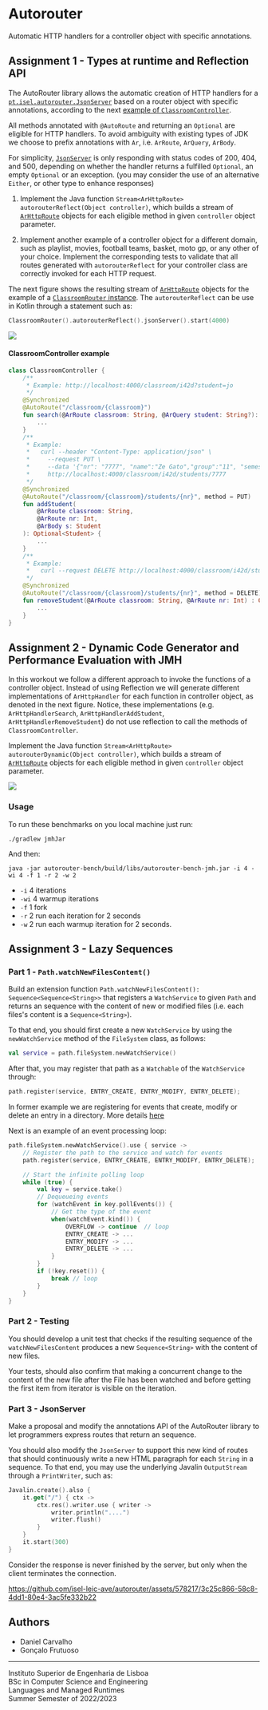 # Autorouter

Automatic HTTP handlers for a controller object with specific annotations.

## Assignment 1 - Types at runtime and Reflection API

The AutoRouter library allows the automatic creation of HTTP handlers for a
[`pt.isel.autorouter.JsonServer`](autorouter/src/main/java/pt/isel/autorouter/JsonServer.java)
based on a router object with specific annotations, according to the next [example of `ClassroomController`](#classroomController-example).

All methods annotated with `@AutoRoute` and returning an `Optional` are eligible
for HTTP handlers.
To avoid ambiguity with existing types of JDK we choose to prefix annotations with `Ar`, i.e. `ArRoute`,
`ArQuery`, `ArBody`.

For simplicity, [`JsonServer`](autorouter/src/main/java/pt/isel/autorouter/JsonServer.java)
is only responding with status codes of 200, 404, and 500, depending
on whether the handler returns a fulfilled `Optional`, an empty `Optional` or an exception.
(you may consider the use of an alternative `Either`, or other type to enhance responses)

1. Implement the Java function `Stream<ArHttpRoute> autorouterReflect(Object controller)`, which builds
   a stream of [`ArHttpRoute`](autorouter/src/main/java/pt/isel/autorouter/ArHttpRoute.java)
   objects for each eligible method in given `controller` object parameter.

2. Implement another example of a controller object for a different domain, such as playlist,
   movies, football teams, basket, moto gp, or any other of your choice.
   Implement the corresponding tests to validate that all routes generated with `autorouterReflect`
   for your controller class are correctly invoked for each HTTP request.

The next figure shows the resulting stream of
[`ArHttpRoute`](autorouter/src/main/java/pt/isel/autorouter/ArHttpRoute.java) objects
for the example of a [`ClassroomRouter` instance](#classroomrouter-example).
The `autorouterReflect` can be use in Kotlin through a statement such as:

```kotlin
ClassroomRouter().autorouterReflect().jsonServer().start(4000)
```

<img src="handlers-for-classroom-router.png">

#### ClassroomController example

```kotlin
class ClassroomController {
    /**
     * Example: http://localhost:4000/classroom/i42d?student=jo
     */
    @Synchronized
    @AutoRoute("/classroom/{classroom}")
    fun search(@ArRoute classroom: String, @ArQuery student: String?): Optional<List<Student>> {
        ...
    }
    /**
     * Example:
     *   curl --header "Content-Type: application/json" \
     *     --request PUT \
     *     --data '{"nr": "7777", "name":"Ze Gato","group":"11", "semester":"3"}' \
     *     http://localhost:4000/classroom/i42d/students/7777
     */
    @Synchronized
    @AutoRoute("/classroom/{classroom}/students/{nr}", method = PUT)
    fun addStudent(
        @ArRoute classroom: String,
        @ArRoute nr: Int,
        @ArBody s: Student
    ): Optional<Student> {
        ...
    }
    /**
     * Example:
     *   curl --request DELETE http://localhost:4000/classroom/i42d/students/4536
     */
    @Synchronized
    @AutoRoute("/classroom/{classroom}/students/{nr}", method = DELETE)
    fun removeStudent(@ArRoute classroom: String, @ArRoute nr: Int) : Optional<Student> {
        ...
    }
}
```

## Assignment 2 - Dynamic Code Generator and Performance Evaluation with JMH

In this workout we follow a different approach to invoke the functions of a controller object.
Instead of using Reflection we will generate different implementations of `ArHttpHandler`
for each function in controller object, as denoted in the next figure.
Notice, these implementations (e.g. `ArHttpHandlerSearch`, `ArHttpHandlerAddStudent`, `ArHttpHandlerRemoveStudent`)
do not use reflection to call the methods of `ClassroomController`.

Implement the Java function `Stream<ArHttpRoute> autorouterDynamic(Object controller)`, which builds
a stream of [`ArHttpRoute`](autorouter/src/main/java/pt/isel/autorouter/ArHttpRoute.java)
objects for each eligible method in given `controller` object parameter.

<img src="dynamic-handlers-for-classroom-router.png">

### Usage

To run these benchmarks on you local machine just run:

```
./gradlew jmhJar
```

And then:

```
java -jar autorouter-bench/build/libs/autorouter-bench-jmh.jar -i 4 -wi 4 -f 1 -r 2 -w 2
```

- `-i` 4 iterations
- `-wi` 4 warmup iterations
- `-f` 1 fork
- `-r` 2 run each iteration for 2 seconds
- `-w` 2 run each warmup iteration for 2 seconds.

## Assignment 3 - Lazy Sequences

### Part 1 - `Path.watchNewFilesContent()`

Build an extension function `Path.watchNewFilesContent():
Sequence<Sequence<String>>` that registers a `WatchService` to given `Path` and
returns an sequence with the content of new or modified files
(i.e. each files's content is a `Sequence<String>`).

To that end, you should first create a new `WatchService` by using the
`newWatchService` method of the `FileSystem` class, as follows:

```kotlin
val service = path.fileSystem.newWatchService()
```

After that, you may register that path as a `Watchable` of the `WatchService` through:

```kotlin
path.register(service, ENTRY_CREATE, ENTRY_MODIFY, ENTRY_DELETE);
```

In former example we are registering for events that create, modify or delete an entry
in a directory. More details [here](https://docs.oracle.com/javase/tutorial/essential/io/notification.html#process)

Next is an example of an event processing loop:

```kotlin
path.fileSystem.newWatchService().use { service ->
    // Register the path to the service and watch for events
    path.register(service, ENTRY_CREATE, ENTRY_MODIFY, ENTRY_DELETE);

    // Start the infinite polling loop
    while (true) {
        val key = service.take()
        // Dequeueing events
        for (watchEvent in key.pollEvents()) {
            // Get the type of the event
            when(watchEvent.kind()) {
                OVERFLOW -> continue  // loop
                ENTRY_CREATE -> ...
                ENTRY_MODIFY -> ...
                ENTRY_DELETE -> ...
            }
        }
        if (!key.reset()) {
            break // loop
        }
    }
}
```

### Part 2 - Testing

You should develop a unit test that checks if the resulting sequence of
the `watchNewFilesContent` produces a new `Sequence<String>` with the content
of new files.

Your tests, should also confirm that making a concurrent change to the
content of the new file after the File has been watched and before getting
the first item from iterator is visible on the iteration.

### Part 3 - JsonServer

Make a proposal and modify the annotations API of the AutoRouter library to let
programmers express routes that return an sequence.

You should also modify the `JsonServer` to support this new kind of routes that
should continuously write a new HTML paragraph for each `String` in a sequence.
To that end, you may use the underlying Javalin `OutputStream` through a
`PrintWriter`, such as:

```kotlin
Javalin.create().also {
    it.get("/") { ctx ->
        ctx.res().writer.use { writer ->
            writer.println("....")
            writer.flush()
        }
    }
    it.start(300)
}
```

Consider the response is never finished by the server, but only when the client
terminates the connection.

https://github.com/isel-leic-ave/autorouter/assets/578217/3c25c866-58c8-4dd1-80e4-3ac5fe332b22

## Authors

- Daniel Carvalho
- Gonçalo Frutuoso

---

Instituto Superior de Engenharia de Lisboa<br>
BSc in Computer Science and Engineering<br>
Languages and Managed Runtimes<br>
Summer Semester of 2022/2023

